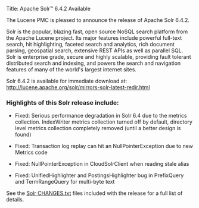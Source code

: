 Title: Apache Solr™ 6.4.2 Available

The Lucene PMC is pleased to announce the release of Apache Solr 6.4.2.

Solr is the popular, blazing fast, open source NoSQL search platform
from the Apache Lucene project. Its major features include powerful
full-text search, hit highlighting, faceted search and analytics,
rich document parsing, geospatial search, extensive REST APIs as well
as parallel SQL. Solr is enterprise grade, secure and highly scalable,
providing fault tolerant distributed search and indexing, and powers
the search and navigation features of many of the world's largest
internet sites.

Solr 6.4.2 is available for immediate download at:
<http://lucene.apache.org/solr/mirrors-solr-latest-redir.html>

### Highlights of this Solr release include:

  * Fixed: Serious performance degradation in Solr 6.4 due to the metrics collection. IndexWriter metrics collection turned off by default, directory level metrics collection completely removed (until a better design is found)

  * Fixed: Transaction log replay can hit an NullPointerException due to new Metrics code

  * Fixed: NullPointerException in CloudSolrClient when reading stale alias

  * Fixed: UnifiedHighlighter and PostingsHighlighter bug in PrefixQuery and TermRangeQuery for multi-byte text

See the [Solr CHANGES.txt](/solr/6_4_2/changes/Changes.html) files included
with the release for a full list of details.

